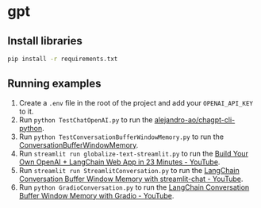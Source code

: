 # gpt

## Install libraries

```bash
pip install -r requirements.txt
```

## Running examples

1. Create a `.env` file in the root of the project and add your `OPENAI_API_KEY` to it.
2. Run `python TestChatOpenAI.py` to run the [alejandro-ao/chagpt-cli-python](https://github.com/alejandro-ao/chagpt-cli-python).
3. Run `python TestConversationBufferWindowMemory.py` to run the [ConversationBufferWindowMemory](https://python.langchain.com/en/latest/modules/memory/types/buffer_window.html).
4. Run `streamlit run globalize-text-streamlit.py` to run the [Build Your Own OpenAI + LangChain Web App in 23 Minutes - YouTube](https://youtu.be/U_eV8wfMkXU).
5. Run `streamlit run StreamlitConversation.py` to run the [LangChain Conversation Buffer Window Memory with streamlit-chat - YouTube](https://youtu.be/opRTgBaRUD8).
6. Run `python GradioConversation.py` to run the [LangChain Conversation Buffer Window Memory with Gradio - YouTube](https://youtu.be/k7PC-X1pCZ8).